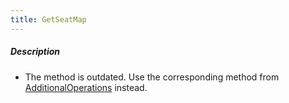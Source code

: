 ```yaml
---
title: GetSeatMap
---
```


##### Description 

-   The method is outdated. Use the corresponding method from [AdditionalOperations](/avia/request/additionaloperations) instead.